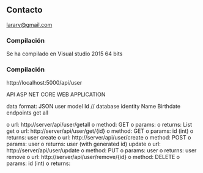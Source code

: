 

## Contacto

lararv@gmail.com

### Compilación

Se ha compilado en Visual studio 2015 64 bits 

### Compilación

http://localhost:5000/api/user

API ASP NET CORE WEB APPLICATION

data format: JSON
user model
Id // database identity
Name
Birthdate
endpoints
get all

o url: http://server/api/user/getall
o method: GET
o params: <none>
o returns: List<user>
get
o url: http://server/api/user/get/{id}
o method: GET
o params: id (int)
o returns: user
create
o url: http://server/api/user/create
o method: POST
o params: user
o returns: user (with generated id)
update
o url: http://server/api/user/update
o method: PUT
o params: user
o returns: user
remove
o url: http://server/api/user/remove/{id}
o method: DELETE
o params: id (int)
o returns: <void>










